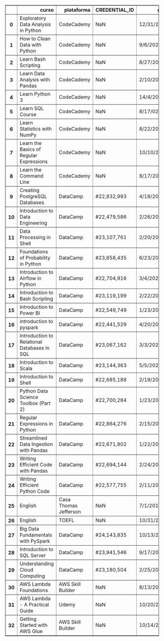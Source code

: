<table border="1" class="dataframe">
  <thead>
    <tr style="text-align: right;">
      <th></th>
      <th>curso</th>
      <th>plataforma</th>
      <th>CREDENTIAL_ID</th>
      <th>date</th>
      <th>link</th>
    </tr>
  </thead>
  <tbody>
    <tr>
      <th>0</th>
      <td>Exploratory Data Analysis in Python</td>
      <td>CodeCademy</td>
      <td>NaN</td>
      <td>12/31/2021</td>
      <td>https://www.codecademy.com/profiles/robertomdiniz/certificates/33af3a7ba2bd8a4291d5188f2d436696</td>
    </tr>
    <tr>
      <th>1</th>
      <td>How to Clean Data with Python</td>
      <td>CodeCademy</td>
      <td>NaN</td>
      <td>9/6/2021</td>
      <td>https://www.codecademy.com/profiles/robertomdiniz/certificates/e773a003314c1be60da8388a90a77e78</td>
    </tr>
    <tr>
      <th>2</th>
      <td>Learn Bash Scripting</td>
      <td>CodeCademy</td>
      <td>NaN</td>
      <td>8/27/2021</td>
      <td>https://www.codecademy.com/profiles/robertomdiniz/certificates/37c55263a9f1b1f7603f7551c293ecbd</td>
    </tr>
    <tr>
      <th>3</th>
      <td>Learn Data Analysis with Pandas</td>
      <td>CodeCademy</td>
      <td>NaN</td>
      <td>2/10/2021</td>
      <td>https://www.codecademy.com/profiles/robertomdiniz/certificates/95dd3ed417d7d6c449afffc6401b310a</td>
    </tr>
    <tr>
      <th>4</th>
      <td>Learn Python 3</td>
      <td>CodeCademy</td>
      <td>NaN</td>
      <td>14/4/2021</td>
      <td>https://www.codecademy.com/profiles/robertomdiniz/certificates/6c152bd262967f8c941c9707ed636bda</td>
    </tr>
    <tr>
      <th>5</th>
      <td>Learn SQL Course</td>
      <td>CodeCademy</td>
      <td>NaN</td>
      <td>8/17/0202</td>
      <td>https://www.codecademy.com/profiles/robertomdiniz/certificates/c87ba0541f8be78bc2f4ba1128233f6f</td>
    </tr>
    <tr>
      <th>6</th>
      <td>Learn Statistics with NumPy</td>
      <td>CodeCademy</td>
      <td>NaN</td>
      <td>8/22/2021</td>
      <td>https://www.codecademy.com/profiles/robertomdiniz/certificates/43135f7494712f4c3b1ced1a55be7be1</td>
    </tr>
    <tr>
      <th>7</th>
      <td>Learn the Basics of Regular Expressions</td>
      <td>CodeCademy</td>
      <td>NaN</td>
      <td>10/10/2021</td>
      <td>https://www.codecademy.com/profiles/robertomdiniz/certificates/9da8e26980d5139405439ee7578b8b69</td>
    </tr>
    <tr>
      <th>8</th>
      <td>Learn the Command Line</td>
      <td>CodeCademy</td>
      <td>NaN</td>
      <td>8/17/2021</td>
      <td>https://www.codecademy.com/profiles/robertomdiniz/certificates/c87ba0541f8be78bc2f4ba1128233f6f</td>
    </tr>
    <tr>
      <th>9</th>
      <td>Creating PostgreSQL Databases</td>
      <td>DataCamp</td>
      <td>#22,832,993</td>
      <td>4/18/2022</td>
      <td>https://www.datacamp.com/statement-of-accomplishment/course/6328c3299dd9d01d1177435b38e8d9ce85844c54</td>
    </tr>
    <tr>
      <th>10</th>
      <td>Introduction to Data Engineering</td>
      <td>DataCamp</td>
      <td>#22,479,586</td>
      <td>2/26/2022</td>
      <td>https://www.datacamp.com/statement-of-accomplishment/course/763ad4f93df0ca0ff4d1313399c3d24bd3a75c7d</td>
    </tr>
    <tr>
      <th>11</th>
      <td>Data Processing in Shell</td>
      <td>DataCamp</td>
      <td>#23,107,761</td>
      <td>2/20/2022</td>
      <td>https://www.datacamp.com/statement-of-accomplishment/course/b940731355ef858d9b2d990aee2d0e0348288351</td>
    </tr>
    <tr>
      <th>12</th>
      <td>Foundations of Probability in Python</td>
      <td>DataCamp</td>
      <td>#23,658,435</td>
      <td>6/23/2022</td>
      <td>https://www.datacamp.com/statement-of-accomplishment/course/4636b707c8dcdc8695fb3940c2ffc85cc1aa0579</td>
    </tr>
    <tr>
      <th>13</th>
      <td>Introduction to Airflow in Python</td>
      <td>DataCamp</td>
      <td>#22,704,916</td>
      <td>3/4/2022</td>
      <td>https://www.datacamp.com/statement-of-accomplishment/course/46d9000a6a0dbea337da8ee1f2d911c1673b3e79</td>
    </tr>
    <tr>
      <th>14</th>
      <td>Introduction to Bash Scripting</td>
      <td>DataCamp</td>
      <td>#23,119,199</td>
      <td>2/22/2022</td>
      <td>https://www.datacamp.com/statement-of-accomplishment/course/03bec7f3dd48ab861f17f6e2862e594568f309be</td>
    </tr>
    <tr>
      <th>15</th>
      <td>Introduction to Power BI</td>
      <td>DataCamp</td>
      <td>#22,549,749</td>
      <td>1/23/2022</td>
      <td>https://www.datacamp.com/statement-of-accomplishment/course/b1edc8dcaa0e648d8d43fec7d968882cf84ae874</td>
    </tr>
    <tr>
      <th>16</th>
      <td>introduction to pyspark</td>
      <td>DataCamp</td>
      <td>#22,441,529</td>
      <td>4/20/2022</td>
      <td>https://github.com/s33ding/myCertificates/blob/main/datacamp_introduction%20to%20pyspark.pdf</td>
    </tr>
    <tr>
      <th>17</th>
      <td>Introduction to Relational Databases in SQL</td>
      <td>DataCamp</td>
      <td>#23,067,162</td>
      <td>3/3/2022</td>
      <td>https://www.datacamp.com/statement-of-accomplishment/course/42eb4d282b095ddfaa0065907c518c5051f7b5b4</td>
    </tr>
    <tr>
      <th>18</th>
      <td>Introduction to Scala</td>
      <td>DataCamp</td>
      <td>#23,144,363</td>
      <td>5/5/2022</td>
      <td>https://www.datacamp.com/statement-of-accomplishment/course/3672dd6b97120d9ca202d3f8bd028ff67831b428</td>
    </tr>
    <tr>
      <th>19</th>
      <td>Introduction to  Shell</td>
      <td>DataCamp</td>
      <td>#22,685,188</td>
      <td>2/19/2022</td>
      <td>https://www.datacamp.com/statement-of-accomplishment/course/8bb18f7a9b4f8e91cf3a0e80771d23bcef7b7cbe</td>
    </tr>
    <tr>
      <th>20</th>
      <td>Python Data Science Toolbox (Part 2)</td>
      <td>DataCamp</td>
      <td>#22,700,284</td>
      <td>1/23/2022</td>
      <td>https://app.datacamp.com/learn/courses/python-data-science-toolbox-part-2</td>
    </tr>
    <tr>
      <th>21</th>
      <td>Regular Expressions in Python</td>
      <td>DataCamp</td>
      <td>#22,864,276</td>
      <td>2/15/2022</td>
      <td>https://www.datacamp.com/statement-of-accomplishment/course/a8d1acb463db98dc4605613d95d4826eb0e317b7</td>
    </tr>
    <tr>
      <th>22</th>
      <td>Streamlined Data Ingestion with Pandas</td>
      <td>DataCamp</td>
      <td>#22,671,802</td>
      <td>1/22/2022</td>
      <td>https://www.datacamp.com/statement-of-accomplishment/course/2b8113ee484f7a2ad8d84e7e32ccd861c996569a?raw=1</td>
    </tr>
    <tr>
      <th>23</th>
      <td>Writing Efficient Code with Pandas</td>
      <td>DataCamp</td>
      <td>#22,694,144</td>
      <td>2/24/2022</td>
      <td>https://www.datacamp.com/statement-of-accomplishment/course/a6689c0517832393c1e33fde01a539dd3d60544d</td>
    </tr>
    <tr>
      <th>24</th>
      <td>Writing Efficient Python Code</td>
      <td>DataCamp</td>
      <td>#22,577,755</td>
      <td>2/11/2022</td>
      <td>https://www.datacamp.com/statement-of-accomplishment/course/fc64a4364f76a49340a0bcc2ef29ed5e01bf6d96</td>
    </tr>
    <tr>
      <th>25</th>
      <td>English</td>
      <td>Casa Thomas Jefferson</td>
      <td>NaN</td>
      <td>7/1/2017</td>
      <td>https://github.com/s33ding/myCertificates/blob/main/english_Casa%20Thomas%20Jefferson.pdf</td>
    </tr>
    <tr>
      <th>26</th>
      <td>English</td>
      <td>TOEFL</td>
      <td>NaN</td>
      <td>10/31/2020</td>
      <td>https://github.com/s33ding/myCertificates/blob/main/english_TOEFL_my_score.pdf</td>
    </tr>
    <tr>
      <th>27</th>
      <td>Big Data Fundamentals with PySpark</td>
      <td>DataCamp</td>
      <td>#24,143,835</td>
      <td>10/13/2022</td>
      <td>https://www.datacamp.com/statement-of-accomplishment/course/99e35d34dbbfe913b9f469f775eb46a190cde644</td>
    </tr>
    <tr>
      <th>28</th>
      <td>Introduction to SQL Server</td>
      <td>DataCamp</td>
      <td>#23,941,546</td>
      <td>9/17/2022</td>
      <td>https://www.datacamp.com/statement-of-accomplishment/course/06eccba90ece050c5c1c59236b61dcf69c2be37e</td>
    </tr>
    <tr>
      <th>29</th>
      <td>Understanding Cloud Computing</td>
      <td>DataCamp</td>
      <td>#23,180,504</td>
      <td>2/25/2022</td>
      <td>https://www.datacamp.com/statement-of-accomplishment/course/5b74c4928168513fa80f2ae88a75c4ff1b5378ef</td>
    </tr>
    <tr>
      <th>30</th>
      <td>AWS Lambda Foundations</td>
      <td>AWS Skill Builder</td>
      <td>NaN</td>
      <td>8/13/2022</td>
      <td>https://github.com/s33ding/myCertificates/blob/main/awsSkillBuilder_AWS_Lambda.pdf</td>
    </tr>
    <tr>
      <th>31</th>
      <td>AWS Lambda - A Practical Guide</td>
      <td>Udemy</td>
      <td>NaN</td>
      <td>10/20/2022</td>
      <td>https://www.udemy.com/certificate/UC-b9c2e1b6-7f3c-4a5a-b579-57fad0a255f5/</td>
    </tr>
    <tr>
      <th>32</th>
      <td>Getting Started with AWS Glue</td>
      <td>AWS Skill Builder</td>
      <td>NaN</td>
      <td>10/14/2022</td>
      <td>https://github.com/s33ding/myCertificates/blob/main/AWS_SkillBuilder_Glue.pdf</td>
    </tr>
  </tbody>
</table>